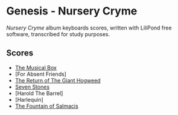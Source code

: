 # Genesis - Nursery Cryme
*Nursery Cryme* album keyboards scores, written with LiliPond free software, transcribed for study purposes.

## Scores
* [The Musical Box](https://github.com/gos95-sheetmusic/genesis-sheetmusic/tree/master/nursery-cryme/the-musical-box/)
* [For Absent Friends]
* [The Return of The Giant Hogweed](https://github.com/gos95-sheetmusic/genesis-sheetmusic/tree/master/nursery-cryme/the-return-of-the-giant-hogweed/)
* [Seven Stones](https://github.com/gos95-sheetmusic/genesis-sheetmusic/tree/master/nursery-cryme/seven-stones/)
* [Harold The Barrel]
* [Harlequin]
* [The Fountain of Salmacis](https://github.com/gos95-sheetmusic/genesis-sheetmusic/tree/master/nursery-cryme/the-fountain-of-salmacis/)